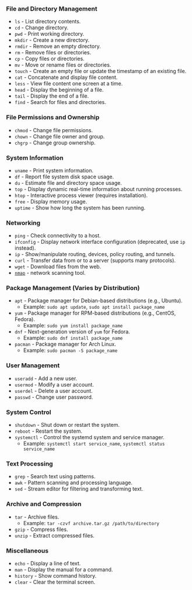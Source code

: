 ### File and Directory Management
- `ls` - List directory contents.
- `cd` - Change directory.
- `pwd` - Print working directory.
- `mkdir` - Create a new directory.
- `rmdir` - Remove an empty directory.
- `rm` - Remove files or directories.
- `cp` - Copy files or directories.
- `mv` - Move or rename files or directories.
- `touch` - Create an empty file or update the timestamp of an existing file.
- `cat` - Concatenate and display file content.
- `less` - View file content one screen at a time.
- `head` - Display the beginning of a file.
- `tail` - Display the end of a file.
- `find` - Search for files and directories.

### File Permissions and Ownership
- `chmod` - Change file permissions.
- `chown` - Change file owner and group.
- `chgrp` - Change group ownership.

### System Information
- `uname` - Print system information.
- `df` - Report file system disk space usage.
- `du` - Estimate file and directory space usage.
- `top` - Display dynamic real-time information about running processes.
- `htop` - Interactive process viewer (requires installation).
- `free` - Display memory usage.
- `uptime` - Show how long the system has been running.

### Networking
- `ping` - Check connectivity to a host.
- `ifconfig` - Display network interface configuration (deprecated, use `ip` instead).
- `ip` - Show/manipulate routing, devices, policy routing, and tunnels.
- `curl` - Transfer data from or to a server (supports many protocols).
- `wget` - Download files from the web.
- [`nmap`](commands/nmap.md) - network scanning tool.

### Package Management (Varies by Distribution)
- `apt` - Package manager for Debian-based distributions (e.g., Ubuntu).
  - Example: `sudo apt update`, `sudo apt install package_name`
- `yum` - Package manager for RPM-based distributions (e.g., CentOS, Fedora).
  - Example: `sudo yum install package_name`
- `dnf` - Next-generation version of `yum` for Fedora.
  - Example: `sudo dnf install package_name`
- `pacman` - Package manager for Arch Linux.
  - Example: `sudo pacman -S package_name`

### User Management
- `useradd` - Add a new user.
- `usermod` - Modify a user account.
- `userdel` - Delete a user account.
- `passwd` - Change user password.

### System Control
- `shutdown` - Shut down or restart the system.
- `reboot` - Restart the system.
- `systemctl` - Control the systemd system and service manager.
  - Example: `systemctl start service_name`, `systemctl status service_name`

### Text Processing
- `grep` - Search text using patterns.
- `awk` - Pattern scanning and processing language.
- `sed` - Stream editor for filtering and transforming text.

### Archive and Compression
- `tar` - Archive files.
  - Example: `tar -czvf archive.tar.gz /path/to/directory`
- `gzip` - Compress files.
- `unzip` - Extract compressed files.

### Miscellaneous
- `echo` - Display a line of text.
- `man` - Display the manual for a command.
- `history` - Show command history.
- `clear` - Clear the terminal screen.
